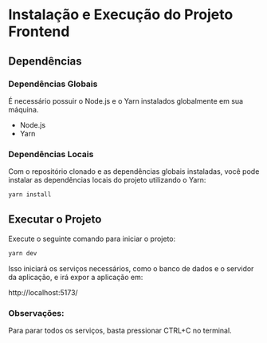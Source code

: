 # Instalação e Execução do Projeto Frontend

## Dependências

### Dependências Globais

É necessário possuir o Node.js e o Yarn instalados globalmente em sua máquina.

- Node.js
- Yarn

### Dependências Locais

Com o repositório clonado e as dependências globais instaladas, você pode instalar as dependências locais do projeto utilizando o Yarn:

```bash
yarn install
```

## Executar o Projeto

Execute o seguinte comando para iniciar o projeto:

```bash
yarn dev
```

Isso iniciará os serviços necessários, como o banco de dados e o servidor da aplicação, e irá expor a aplicação em:

http://localhost:5173/

### Observações:

Para parar todos os serviços, basta pressionar CTRL+C no terminal.
